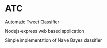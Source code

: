 # ATC
Automatic Tweet Classifier  

Nodejs-express web based application

Simple implementation of Naive Bayes classifier
